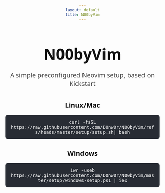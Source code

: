 ```yaml
---
layout: default
title: N00byVim
---
```


<style>
  body {
    font-family: system-ui, sans-serif;
    text-align: center;
    padding: 4em 1em;
    background: #fdfdfd;
    color: #111;
  }

  h1 {
    font-size: 3rem;
    margin-bottom: 0.3em;
  }

  p.subtitle {
    font-size: 1.25rem;
    margin-bottom: 2em;
    color: #444;
  }

  .install-box {
    background: #282c34;
    color: #fff;
    font-family: monospace;
    padding: 1em;
    border-radius: 8px;
    display: inline-block;
    max-width: 90%;
    overflow-x: auto;
    user-select: all;
  }

  .note {
    font-size: 0.9rem;
    margin-top: 1em;
    color: #555;
  }

  @media (prefers-color-scheme: dark) {
    body {
      background: #121212;
      color: #ddd;
    }

    .subtitle {
      color: #bbb;
    }

    .install-box {
      background: #1e1e1e;
    }

    .note {
      color: #888;
    }
  }
</style>

# N00byVim

<p class="subtitle">A simple preconfigured Neovim setup, based on Kickstart</p>

## Linux/Mac
<div class="install-box">
curl -fsSL https://raw.githubusercontent.com/D0nw0r/N00byVim/refs/heads/master/setup/setup.sh| bash
</div>

## Windows
<div class="install-box">
iwr -useb https://raw.githubusercontent.com/D0nw0r/N00byVim/master/setup/windows-setup.ps1 | iex
</div>


